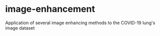 # image-enhancement
Application of several image enhancing methods to the COVID-19 lung's image dataset
